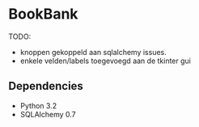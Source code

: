 BookBank
========

TODO:
- knoppen gekoppeld aan sqlalchemy issues.
- enkele velden/labels toegevoegd aan de tkinter gui

## Dependencies
* Python 3.2
* SQLAlchemy 0.7
